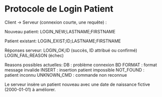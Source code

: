 # Protocole de Login Patient

Client -> Serveur (connexion courte, une requête) :

Nouveau patient:
  LOGIN_NEW;LASTNAME;FIRSTNAME

Patient existant:
  LOGIN_EXIST;ID;LASTNAME;FIRSTNAME

Réponses serveur:
  LOGIN_OK;ID              (succès, ID attribué ou confirmé)
  LOGIN_FAIL;REASON        (échec)

Reasons possibles actuelles:
  DB           : problème connexion BD
  FORMAT       : format message invalide
  INSERT       : insertion patient impossible
  NOT_FOUND    : patient inconnu
  UNKNOWN_CMD  : commande non reconnue

Le serveur insère un patient nouveau avec une date de naissance fictive (2000-01-01) à améliorer.
